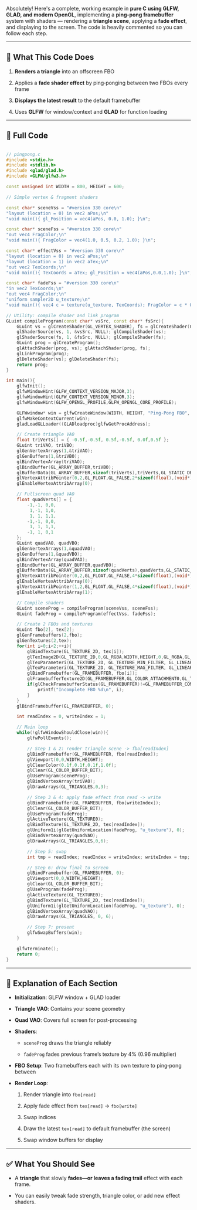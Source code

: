 Absolutely! Here's a complete, working example in **pure C using GLFW, GLAD, and modern OpenGL**, implementing a **ping‑pong framebuffer** system with shaders — rendering a **triangle scene**, applying a **fade effect**, and displaying to the screen. The code is heavily commented so you can follow each step.

---

## 🎯 What This Code Does

1. **Renders a triangle** into an offscreen FBO
    
2. Applies a **fade shader effect** by ping‑ponging between two FBOs every frame
    
3. **Displays the latest result** to the default framebuffer
    
4. Uses **GLFW** for window/context and **GLAD** for function loading
    

---

## 📄 Full Code
```cpp

// pingpong.c
#include <stdio.h>
#include <stdlib.h>
#include <glad/glad.h>
#include <GLFW/glfw3.h>

const unsigned int WIDTH = 800, HEIGHT = 600;

// Simple vertex & fragment shaders

const char* sceneVss = "#version 330 core\n"
"layout (location = 0) in vec2 aPos;\n"
"void main(){ gl_Position = vec4(aPos, 0.0, 1.0); }\n";

const char* sceneFss = "#version 330 core\n"
"out vec4 FragColor;\n"
"void main(){ FragColor = vec4(1.0, 0.5, 0.2, 1.0); }\n";

const char* effectVss = "#version 330 core\n"
"layout (location = 0) in vec2 aPos;\n"
"layout (location = 1) in vec2 aTex;\n"
"out vec2 TexCoords;\n"
"void main(){ TexCoords = aTex; gl_Position = vec4(aPos,0.0,1.0); }\n";

const char* fadeFss = "#version 330 core\n"
"in vec2 TexCoords;\n"
"out vec4 FragColor;\n"
"uniform sampler2D u_texture;\n"
"void main(){ vec4 c = texture(u_texture, TexCoords); FragColor = c * 0.96; }\n";

// Utility: compile shader and link program
GLuint compileProgram(const char* vsSrc, const char* fsSrc){
    GLuint vs = glCreateShader(GL_VERTEX_SHADER), fs = glCreateShader(GL_FRAGMENT_SHADER);
    glShaderSource(vs, 1, &vsSrc, NULL); glCompileShader(vs);
    glShaderSource(fs, 1, &fsSrc, NULL); glCompileShader(fs);
    GLuint prog = glCreateProgram();
    glAttachShader(prog, vs); glAttachShader(prog, fs);
    glLinkProgram(prog);
    glDeleteShader(vs); glDeleteShader(fs);
    return prog;
}

int main(){
    glfwInit();
    glfwWindowHint(GLFW_CONTEXT_VERSION_MAJOR,3);
    glfwWindowHint(GLFW_CONTEXT_VERSION_MINOR,3);
    glfwWindowHint(GLFW_OPENGL_PROFILE,GLFW_OPENGL_CORE_PROFILE);

    GLFWwindow* win = glfwCreateWindow(WIDTH, HEIGHT, "Ping-Pong FBO", NULL, NULL);
    glfwMakeContextCurrent(win);
    gladLoadGLLoader((GLADloadproc)glfwGetProcAddress);

    // Create triangle VAO
    float triVerts[] = { -0.5f,-0.5f, 0.5f,-0.5f, 0.0f,0.5f };
    GLuint triVAO, triVBO;
    glGenVertexArrays(1,&triVAO);
    glGenBuffers(1,&triVBO);
    glBindVertexArray(triVAO);
    glBindBuffer(GL_ARRAY_BUFFER,triVBO);
    glBufferData(GL_ARRAY_BUFFER,sizeof(triVerts),triVerts,GL_STATIC_DRAW);
    glVertexAttribPointer(0,2,GL_FLOAT,GL_FALSE,2*sizeof(float),(void*)0);
    glEnableVertexAttribArray(0);

    // Fullscreen quad VAO
    float quadVerts[] = {
        -1,-1, 0,0,
         1,-1, 1,0,
         1, 1, 1,1,
        -1,-1, 0,0,
         1, 1, 1,1,
        -1, 1, 0,1
    };
    GLuint quadVAO, quadVBO;
    glGenVertexArrays(1,&quadVAO);
    glGenBuffers(1,&quadVBO);
    glBindVertexArray(quadVAO);
    glBindBuffer(GL_ARRAY_BUFFER,quadVBO);
    glBufferData(GL_ARRAY_BUFFER,sizeof(quadVerts),quadVerts,GL_STATIC_DRAW);
    glVertexAttribPointer(0,2,GL_FLOAT,GL_FALSE,4*sizeof(float),(void*)0);
    glEnableVertexAttribArray(0);
    glVertexAttribPointer(1,2,GL_FLOAT,GL_FALSE,4*sizeof(float),(void*)(2*sizeof(float)));
    glEnableVertexAttribArray(1);

    // Compile shaders
    GLuint sceneProg = compileProgram(sceneVss, sceneFss);
    GLuint fadeProg = compileProgram(effectVss, fadeFss);

    // Create 2 FBOs and textures
    GLuint fbo[2], tex[2];
    glGenFramebuffers(2,fbo);
    glGenTextures(2,tex);
    for(int i=0;i<2;++i){
        glBindTexture(GL_TEXTURE_2D, tex[i]);
        glTexImage2D(GL_TEXTURE_2D,0,GL_RGBA,WIDTH,HEIGHT,0,GL_RGBA,GL_UNSIGNED_BYTE,NULL);
        glTexParameteri(GL_TEXTURE_2D, GL_TEXTURE_MIN_FILTER, GL_LINEAR);
        glTexParameteri(GL_TEXTURE_2D, GL_TEXTURE_MAG_FILTER, GL_LINEAR);
        glBindFramebuffer(GL_FRAMEBUFFER, fbo[i]);
        glFramebufferTexture2D(GL_FRAMEBUFFER,GL_COLOR_ATTACHMENT0,GL_TEXTURE_2D,tex[i],0);
        if(glCheckFramebufferStatus(GL_FRAMEBUFFER)!=GL_FRAMEBUFFER_COMPLETE){
            printf("Incomplete FBO %d\n", i);
        }
    }
    glBindFramebuffer(GL_FRAMEBUFFER, 0);

    int readIndex = 0, writeIndex = 1;

    // Main loop
    while(!glfwWindowShouldClose(win)){
        glfwPollEvents();

        // Step 1 & 2: render triangle scene -> fbo[readIndex]
        glBindFramebuffer(GL_FRAMEBUFFER, fbo[readIndex]);
        glViewport(0,0,WIDTH,HEIGHT);
        glClearColor(0.1f,0.1f,0.1f,1.0f);
        glClear(GL_COLOR_BUFFER_BIT);
        glUseProgram(sceneProg);
        glBindVertexArray(triVAO);
        glDrawArrays(GL_TRIANGLES,0,3);

        // Step 3 & 4: apply fade effect from read -> write
        glBindFramebuffer(GL_FRAMEBUFFER, fbo[writeIndex]);
        glClear(GL_COLOR_BUFFER_BIT);
        glUseProgram(fadeProg);
        glActiveTexture(GL_TEXTURE0);
        glBindTexture(GL_TEXTURE_2D, tex[readIndex]);
        glUniform1i(glGetUniformLocation(fadeProg, "u_texture"), 0);
        glBindVertexArray(quadVAO);
        glDrawArrays(GL_TRIANGLES,0,6);

        // Step 5: swap
        int tmp = readIndex; readIndex = writeIndex; writeIndex = tmp;

        // Step 6: draw final to screen
        glBindFramebuffer(GL_FRAMEBUFFER, 0);
        glViewport(0,0,WIDTH,HEIGHT);
        glClear(GL_COLOR_BUFFER_BIT);
        glUseProgram(fadeProg);
        glActiveTexture(GL_TEXTURE0);
        glBindTexture(GL_TEXTURE_2D, tex[readIndex]);
        glUniform1i(glGetUniformLocation(fadeProg, "u_texture"), 0);
        glBindVertexArray(quadVAO);
        glDrawArrays(GL_TRIANGLES, 0, 6);

        // Step 7: present
        glfwSwapBuffers(win);
    }

    glfwTerminate();
    return 0;
}

```

---

## 🧩 Explanation of Each Section

- **Initialization**: GLFW window + GLAD loader
    
- **Triangle VAO**: Contains your scene geometry
    
- **Quad VAO**: Covers full screen for post-processing
    
- **Shaders**:
    
    - `sceneProg` draws the triangle reliably
        
    - `fadeProg` fades previous frame’s texture by 4% (0.96 multiplier)
        
- **FBO Setup**: Two framebuffers each with its own texture to ping‑pong between
    
- **Render Loop**:
    
    1. Render triangle into `fbo[read]`
        
    2. Apply fade effect from `tex[read]` → `fbo[write]`
        
    3. Swap indices
        
    4. Draw the latest `tex[read]` to default framebuffer (the screen)
        
    5. Swap window buffers for display
        

---

## ✅ What You Should See

- A **triangle** that slowly **fades—or leaves a fading trail** effect with each frame.
    
- You can easily tweak fade strength, triangle color, or add new effect shaders.
